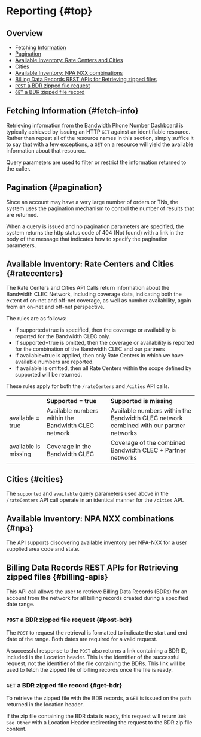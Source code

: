 # Reporting {#top}

## Overview

* [Fetching Information](#fetch-info)
* [Pagination](#pagination)
* [Available Inventory: Rate Centers and Cities](#ratecenters)
* [Cities](#cities)
* [Available Inventory: NPA NXX combinations](#npa)
* [Billing Data Records REST APIs for Retrieving zipped files](#billing-apis)
* [<code class="post">POST</code> a BDR zipped file request](#post-bdr)
* [<code class="get">GET</code> a BDR zipped file record](#get-bdr)

## Fetching Information {#fetch-info}

Retrieving information from the Bandwidth Phone Number Dashboard is typically achieved by issuing an HTTP <code class="get">GET</code>  against an identifiable resource.  Rather than repeat all of the resource names in this section, simply suffice it to say that with a few exceptions, a <code class="get">GET</code>  on a resource will yield the available information about that resource.

Query parameters are used to filter or restrict the information returned to the caller.

## Pagination {#pagination}

Since an account may have a very large number of orders or TNs, the system uses the pagination mechanism to control the number of results that are returned.

When a query is issued and no pagination parameters are specified, the system returns the http status code of 404 (Not found) with a link in the body of the message that indicates how to specify the pagination parameters.

## Available Inventory: Rate Centers and Cities {#ratecenters}

The Rate Centers and Cities API Calls return information about the Bandwidth CLEC Network, including coverage data, indicating both the extent of on-net and off-net coverage, as well as number availability, again from an on-net and off-net perspective.

The rules are as follows:

* If supported=true is specified, then the coverage or availability is reported for the Bandwidth CLEC only.
* If supported=true is omitted, then the coverage or availability is reported for the combination of the Bandwidth CLEC and our partners
* If available=true is applied, then only Rate Centers in which we have available numbers are reported.
* If available is omitted, then all Rate Centers within the scope defined by supported will be returned.

These rules apply for both the `/rateCenters` and `/cities` API calls.


<table>
<tr>
<th align="left"></th>
<th align="left">Supported = true</th>
<th align="left">Supported is missing</th>
</tr>
<tr>
<td align="left">available = true</td>
<td align="left">Available numbers within the Bandwidth CLEC network</td>
<td align="left">Available numbers within the Bandwidth CLEC network combined with our partner networks</td>
</tr>
<tr>
<td align="left">available is missing</td>
<td align="left">Coverage in the Bandwidth CLEC</td>
<td align="left">Coverage of the combined Bandwidth CLEC + Partner networks</td>
</tr>
</table>

## Cities {#cities}

The `supported` and `available` query parameters used above in the `/rateCenters` API call operate in an identical manner for the `/cities` API.

## Available Inventory: NPA NXX combinations {#npa}

The API supports discovering available inventory per NPA-NXX for a user supplied area code and state.

## Billing Data Records REST APIs for Retrieving zipped files {#billing-apis}

This API call allows the user to retrieve Billing Data Records (BDRs) for an account from the network for all billing records created during a specified date range.

### <code class="post">POST</code> a BDR zipped file request {#post-bdr}

The <code class="post">POST</code> to request the retrieval is formatted to indicate the start and end date of the range.  Both dates are required for a valid request.

A successful response to the <code class="post">POST</code> also returns a link containing a BDR ID, included in the Location header.  This is the Identifier of the successful request, not the identifier of the file containing the BDRs. This link will be used to fetch the zipped file of billing records once the file is ready.

### <code class="get">GET</code> a BDR zipped file record {#get-bdr}

To retrieve the zipped file with the BDR records, a <code class="get">GET</code> is issued on the path returned in the location header.

If the zip file containing the BDR data is ready, this request will return `303 See Other` with a Location Header redirecting the request to the BDR zip file content.
